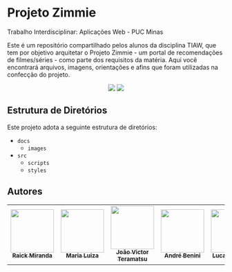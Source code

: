 # Projeto Zimmie
Trabalho Interdisciplinar: Aplicações Web - PUC Minas

Este é um repositório compartilhado pelos alunos da disciplina TIAW, que tem por objetivo arquitetar o Projeto Zimmie - um portal de recomendações de filmes/séries - como parte dos requisitos da matéria. Aqui você encontrará arquivos, imagens, orientações e afins que foram utilizadas na confecção do projeto.

<p align="center">
<img src="https://img.shields.io/github/stars/Juunaz-for-real/Projeto-Zimmie"/> <img src="http://img.shields.io/static/v1?label=status&message=EM%20DESENVOLVIMENTO&color=GREEN&style=flat"/>
</p>

## Estrutura de Diretórios
Este projeto adota a seguinte estrutura de diretórios:

- `docs`
  - `images`
- `src`
  - `scripts`
  - `styles`

## Autores

<table>
  <tr>
  <td align="center"><a href="https://github.com/Juunaz-for-real"><img src="https://avatars.githubusercontent.com/u/85577732?v=4" width="100px;" alt=""/><br /><sub><b>Raick Miranda</b></sub></a></td>
  <td align="center"><a href="https://github.com/MariaLenti"><img src="https://avatars.githubusercontent.com/u/104470380?v=4" width="100px;" alt=""/><br /><sub><b>Maria Luiza</b></sub></a></td>
  <td align="center"><a href="https://github.com/JoaoTeramatsu"><img src="https://avatars.githubusercontent.com/u/67931825?v=4" width="100px;" alt=""/><br /><sub><b>João Victor Teramatsu</b></sub></a></td>
  <td align="center"><a href="https://github.com/AndrePBpuc"><img src="https://avatars.githubusercontent.com/u/104533304?v=4" width="100px;" alt=""/><br /><sub><b>André Benini</b></sub></a></td>
  <td align="center"><a href="https://github.com/lucasbarrosor"><img src="https://avatars.githubusercontent.com/u/104537041?v=4" width="100px;" alt=""/><br /><sub><b>Lucas Barroso</b></sub></a></td>
  </tr>
 </table>
